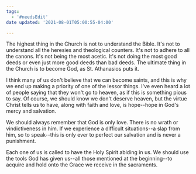 ```yaml
---
tags:
  - '#needsEdit'
date updated: '2021-08-01T05:00:55-04:00'

---
```


The highest thing in the Church is not to understand the Bible. It's not to understand all the heresies and theological counters. It's not to adhere to all the canons. It's not being the most acetic. It's not doing the most good deeds or even just more good deeds than bad deeds. The ultimate thing in the Church is to become God, as St. Athanasios puts it.

I think many of us don't believe that we can become saints, and this is why we end up making a priority of one of the lessor things. I've even heard a lot of people saying that they won't go to heaven, as if this is something pious to say. Of course, we should know we don't deserve heaven, but the virtue Christ tells us to have, along with faith and love, is hope--hope in God's mercy and salvation.

We should always remember that God is only love. There is no wrath or vindictiveness in him. If we experience a difficult situations--a slap from him, so to speak--this is only ever to perfect our salvation and is never a punishment.

Each one of us is called to have the Holy Spirit abiding in us. We should use the tools God has given us--all those mentioned at the beginning--to acquire and hold onto the Grace we receive in the sacraments.

